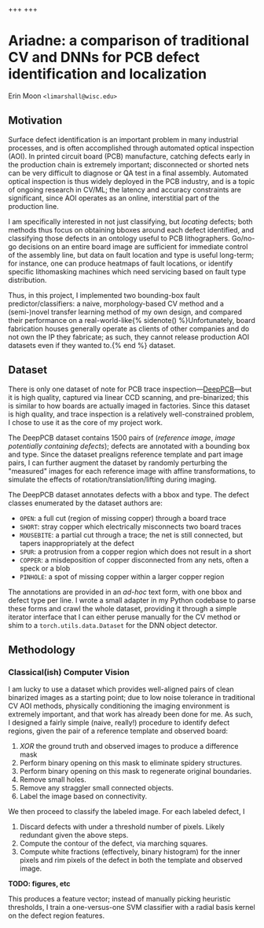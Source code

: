 +++
+++

# <span class="sc">Ariadne</span>: a comparison of traditional CV and DNNs for PCB defect identification and localization

<p class="author">Erin Moon <code>&lt;limarshall@wisc.edu&gt;</code></p>

<main><article>

<h2>Motivation</h2>
Surface defect identification is an important problem in many industrial processes, and is often accomplished through automated optical inspection (AOI).
In printed circuit board (PCB) manufacture, catching defects early in the production chain is extremely important; disconnected or shorted nets can be very difficult to diagnose or QA test in a final assembly. Automated optical inspection is thus widely deployed in the PCB industry, and is a topic of ongoing research in CV/ML; the latency and accuracy constraints are significant, since AOI operates as an online, interstitial part of the production line.

I am specifically interested in not just classifying, but *locating* defects; both methods thus focus on obtaining bboxes around each defect identified, and classifying those defects in an ontology useful to PCB lithographers. Go/no-go decisions on an entire board image are sufficient for immediate control of the assembly line, but data on fault location and type is useful long-term; for instance, one can produce heatmaps of fault locations, or identify specific lithomasking machines which need servicing based on fault type distribution.

Thus, in this project, I implemented two bounding-box fault predictor/classifiers: a naive, morphology-based CV method and a (semi-)novel transfer learning method of my own design, and compared their performance on a real-world-like{% sidenote() %}Unfortunately, board fabrication houses generally operate as clients of other companies and do not own the IP they fabricate; as such, they cannot release production AOI datasets even if they wanted to.{% end %} dataset.

<h2>Dataset</h2>
There is only one dataset of note for PCB trace inspection—<a href="https://github.com/tangsanli5201/DeepPCB">DeepPCB</a>—but it is high quality, captured via linear CCD scanning, and pre-binarized; this is similar to how boards are actually imaged in factories. Since this dataset is high quality, and trace inspection is a relatively well-constrained problem, I chose to use it as the core of my project work.

The DeepPCB dataset contains 1500 pairs of (*reference image*, *image potentially containing defects*); defects are annotated with a bounding box and type. Since the dataset prealigns reference template and part image pairs, I can further augment the dataset by randomly perturbing the "measured" images for each reference image with affine transformations, to simulate the effects of rotation/translation/lifting during imaging.

The DeepPCB dataset annotates defects with a bbox and type. The defect classes enumerated by the dataset authors are:

- `OPEN`: a full cut (region of missing copper) through a board trace
- `SHORT`: stray copper which electrically misconnects two board traces
- `MOUSEBITE`: a partial cut through a trace; the net is still connected, but tapers inappropriately at the defect
- `SPUR`: a protrusion from a copper region which does not result in a short
- `COPPER`: a misdeposition of copper disconnected from any nets, often a speck or a blob
- `PINHOLE`: a spot of missing copper within a larger copper region

The annotations are provided in an *ad-hoc* text form, with one bbox and defect type per line. I wrote a small adapter in my Python codebase to parse these forms and crawl the whole dataset, providing it through a simple iterator interface that I can either peruse manually for the CV method or shim to a `torch.utils.data.Dataset` for the DNN object detector.

<h2>Methodology</h2>
<h3>Classical(ish) Computer Vision</h3>
I am lucky to use a dataset which provides well-aligned pairs of clean binarized images as a starting point; due to low noise tolerance in traditional CV AOI methods, physically conditioning the imaging environment is extremely important, and that work has already been done for me. As such, I designed a fairly simple (naive, really!) procedure to identify defect regions, given the pair of a reference template and observed board:

1. *XOR* the ground truth and observed images to produce a difference mask
2. Perform binary opening on this mask to eliminate spidery structures.
3. Perform binary opening on this mask to regenerate original boundaries.
4. Remove small holes.
5. Remove any straggler small connected objects.
6. Label the image based on connectivity.

We then proceed to classify the labeled image. For each labeled defect, I
1. Discard defects with under a threshold number of pixels. Likely redundant given the above steps.
2. Compute the contour of the defect, via marching squares.
3. Compute white fractions (effectively, binary histogram) for the inner pixels and rim pixels of the defect in both the template and observed image.

**TODO: figures, etc**

This produces a feature vector; instead of manually picking heuristic thresholds, I train a one-versus-one SVM classifier with a radial basis kernel on the defect region features.

</article></main>